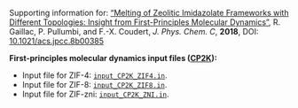 Supporting information for: [“Melting of Zeolitic Imidazolate Frameworks with Different Topologies: Insight from First-Principles Molecular Dynamics”](https://doi.org/10.1021/acs.jpcc.8b00385), R. Gaillac, P. Pullumbi, and F.-X. Coudert, _J. Phys. Chem. C_, **2018**, DOI: [10.1021/acs.jpcc.8b00385](https://doi.org/10.1021/acs.jpcc.8b00385)



**First-principles molecular dynamics input files ([CP2K](https://www.cp2k.org/)):**

- Input file for ZIF-4: [`input_CP2K_ZIF4.in`](input_CP2K_ZIF4.in).
- Input file for ZIF-8: [`input_CP2K_ZIF8.in`](input_CP2K_ZIF8.in).
- Input file for ZIF-zni: [`input_CP2K_ZNI.in`](input_CP2K_ZNI.in).
